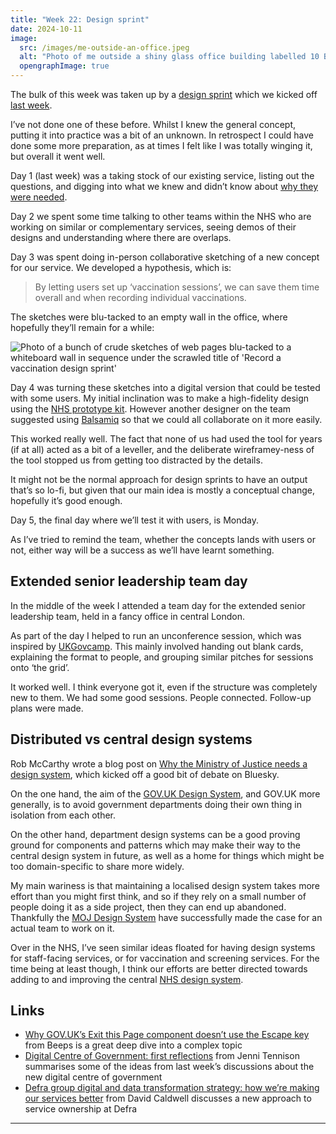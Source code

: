 ```yaml
---
title: "Week 22: Design sprint"
date: 2024-10-11
image:
  src: /images/me-outside-an-office.jpeg
  alt: "Photo of me outside a shiny glass office building labelled 10 Bressenden Place"
  opengraphImage: true
---
```


The bulk of this week was taken up by a [design sprint](https://www.thesprintbook.com/the-design-sprint) which we kicked off [last week](/posts/week-21-progressive-enhancement/).

I’ve not done one of these before. Whilst I knew the general concept, putting it into practice was a bit of an unknown. In retrospect I could have done some more preparation, as at times I felt like I was totally winging it, but overall it went well.

Day 1 (last week) was a taking stock of our existing service, listing out the questions, and digging into what we knew and didn’t know about [why they were needed](https://service-manual.nhs.uk/content/how-to-write-good-questions-for-forms/make-sure-you-need-each-question).

Day 2 we spent some time talking to other teams within the NHS who are working on similar or complementary services, seeing demos of their designs and understanding where there are overlaps.

Day 3 was spent doing in-person collaborative sketching of a new concept for our service. We developed a hypothesis, which is:

> By letting users set up ‘vaccination sessions’, we can save them time overall and when recording individual vaccinations.

The sketches were blu-tacked to an empty wall in the office, where hopefully they’ll remain for a while:

![Photo of a bunch of crude sketches of web pages blu-tacked to a whiteboard wall in sequence under the scrawled title of 'Record a vaccination design sprint'](/images/design-sprint-sketches.jpeg)

Day 4 was turning these sketches into a digital version that could be tested with some users. My initial inclination was to make a high-fidelity design using the [NHS prototype kit](https://nhsuk-prototype-kit.azurewebsites.net/docs). However another designer on the team suggested using [Balsamiq](https://balsamiq.cloud) so that we could all collaborate on it more easily.

This worked really well. The fact that none of us had used the tool for years (if at all) acted as a bit of a leveller, and the deliberate wireframey-ness of the tool stopped us from getting too distracted by the details.

It might not be the normal approach for design sprints to have an output that’s so lo-fi, but given that our main idea is mostly a conceptual change, hopefully it’s good enough.

Day 5, the final day where we’ll test it with users, is Monday.

As I’ve tried to remind the team, whether the concepts lands with users or not, either way will be a success as we’ll have learnt something.

## Extended senior leadership team day

In the middle of the week I attended a team day for the extended senior leadership team, held in a fancy office in central London.

As part of the day I helped to run an unconference session, which was inspired by [UKGovcamp](https://www.ukgovcamp.com). This mainly involved handing out blank cards, explaining the format to people, and grouping similar pitches for sessions onto ‘the grid’.

It worked well. I think everyone got it, even if the structure was completely new to them. We had some good sessions. People connected. Follow-up plans were made.

## Distributed vs central design systems

Rob McCarthy wrote a blog post on [Why the Ministry of Justice needs a design system](https://medium.com/share-reuse/why-do-we-need-a-design-system-dd15ca8b2361), which kicked off a good bit of debate on Bluesky.

On the one hand, the aim of the [GOV.UK Design System](https://design-system.service.gov.uk), and GOV.UK more generally, is to avoid government departments doing their own thing in isolation from each other.

On the other hand, department design systems can be a good proving ground for components and patterns which may make their way to the central design system in future, as well as a home for things which might be too domain-specific to share more widely.

My main wariness is that maintaining a localised design system takes more effort than you might first think, and so if they rely on a small number of people doing it as a side project, then they can end up abandoned. Thankfully the [MOJ Design System](https://design-patterns.service.justice.gov.uk) have successfully made the case for an actual team to work on it.

Over in the NHS, I’ve seen similar ideas floated for having design systems for staff-facing services, or for vaccination and screening services. For the time being at least though, I think our efforts are better directed towards adding to and improving the central [NHS design system](https://service-manual.nhs.uk/design-system).

## Links

* [Why GOV.UK’s Exit this Page component doesn’t use the Escape key](https://beeps.website/blog/2024-10-09-why-govuk-exit-this-page-doesnt-use-escape/) from Beeps is a great deep dive into a complex topic
* [Digital Centre of Government: first reflections](https://connectedbydata.org/blog/2024/10/07/dcd-first-reflections) from Jenni Tennison summarises some of the ideas from last week’s discussions about the new digital centre of government
* [Defra group digital and data transformation strategy: how we’re making our services better](https://defradigital.blog.gov.uk/2024/10/08/defra-group-digital-and-data-transformation-strategy-how-were-making-our-services-better/) from David Caldwell discusses a new approach to service ownership at Defra

---

